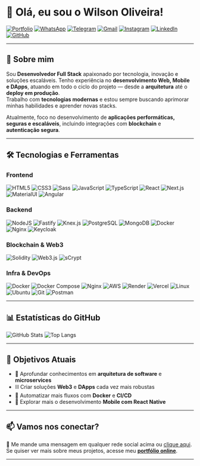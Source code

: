 # 👋 Olá, eu sou o Wilson Oliveira!

[![Portfolio](https://img.shields.io/badge/🌐%20Portfolio-FF5722?style=for-the-badge&logo=todoist&logoColor=white)](https://portifolio-woliveira1728.vercel.app/)
[![WhatsApp](https://img.shields.io/badge/WhatsApp-25D366?style=for-the-badge&logo=whatsapp&logoColor=white)](https://wa.me/5592994763359)
[![Telegram](https://img.shields.io/badge/Telegram-2CA5E0?style=for-the-badge&logo=telegram&logoColor=white)](https://t.me/woliveira1728)
[![Gmail](https://img.shields.io/badge/Gmail-D14836?style=for-the-badge&logo=gmail&logoColor=white)](mailto:woliveira1728@gmail.com)
[![Instagram](https://img.shields.io/badge/Instagram-E4405F?style=for-the-badge&logo=instagram&logoColor=white)](https://www.instagram.com/woliveira1728/)
[![LinkedIn](https://img.shields.io/badge/LinkedIn-0077B5?style=for-the-badge&logo=linkedin&logoColor=white)](https://linkedin.com/in/woliveira1728)
[![GitHub](https://img.shields.io/badge/GitHub-000?style=for-the-badge&logo=github&logoColor=white)](https://github.com/woliveira1728)

---

## 🚀 Sobre mim

Sou **Desenvolvedor Full Stack** apaixonado por tecnologia, inovação e soluções escaláveis. Tenho experiência no **desenvolvimento Web, Mobile e DApps**, atuando em todo o ciclo do projeto — desde a **arquitetura** até o **deploy em produção**.  
Trabalho com **tecnologias modernas** e estou sempre buscando aprimorar minhas habilidades e aprender novas stacks.  

Atualmente, foco no desenvolvimento de **aplicações performáticas, seguras e escaláveis**, incluindo integrações com **blockchain** e **autenticação segura**.

---

## 🛠️ Tecnologias e Ferramentas

### **Frontend**
![HTML5](https://img.shields.io/badge/HTML5-E34F26?style=for-the-badge&logo=html5&logoColor=white)
![CSS3](https://img.shields.io/badge/CSS3-1572B6?style=for-the-badge&logo=css3&logoColor=white)
![Sass](https://img.shields.io/badge/Sass-CC6699?style=for-the-badge&logo=sass&logoColor=white)
![JavaScript](https://img.shields.io/badge/JavaScript-F7DF1E?style=for-the-badge&logo=javascript&logoColor=black)
![TypeScript](https://img.shields.io/badge/TypeScript-3178C6?style=for-the-badge&logo=typescript&logoColor=white)
![React](https://img.shields.io/badge/React-20232A?style=for-the-badge&logo=react&logoColor=61DAFB)
![Next.js](https://img.shields.io/badge/Next.js-000000?style=for-the-badge&logo=nextdotjs&logoColor=white)
![MaterialUI](https://img.shields.io/badge/Material_UI-007FFF?style=for-the-badge&logo=mui&logoColor=white)
![Angular](https://img.shields.io/badge/Angular-DD0031?style=for-the-badge&logo=angular&logoColor=white)

### **Backend**
![NodeJS](https://img.shields.io/badge/Node.js-6DA55F?style=for-the-badge&logo=node.js&logoColor=white)
![Fastify](https://img.shields.io/badge/Fastify-202020?style=for-the-badge&logo=fastify&logoColor=white)
![Knex.js](https://img.shields.io/badge/Knex.js-3E863D?style=for-the-badge&logo=knex&logoColor=white)
![PostgreSQL](https://img.shields.io/badge/PostgreSQL-336791?style=for-the-badge&logo=postgresql&logoColor=white)
![MongoDB](https://img.shields.io/badge/MongoDB-4ea94b?style=for-the-badge&logo=mongodb&logoColor=white)
![Docker](https://img.shields.io/badge/Docker-2496ED?style=for-the-badge&logo=docker&logoColor=white)
![Nginx](https://img.shields.io/badge/Nginx-009639?style=for-the-badge&logo=nginx&logoColor=white)
![Keycloak](https://img.shields.io/badge/Keycloak-007ACC?style=for-the-badge&logo=keycloak&logoColor=white)

### **Blockchain & Web3**
![Solidity](https://img.shields.io/badge/Solidity-363636?style=for-the-badge&logo=solidity&logoColor=white)
![Web3.js](https://img.shields.io/badge/Web3.js-F16822?style=for-the-badge&logo=web3.js&logoColor=white)
![sCrypt](https://img.shields.io/badge/sCrypt-FFAE1A?style=for-the-badge&logo=bitcoin&logoColor=black)

### **Infra & DevOps**
![Docker](https://img.shields.io/badge/Docker-2496ED?style=for-the-badge&logo=docker&logoColor=white)
![Docker Compose](https://img.shields.io/badge/Docker_Compose-384d54?style=for-the-badge&logo=docker&logoColor=white)
![Nginx](https://img.shields.io/badge/Nginx-009639?style=for-the-badge&logo=nginx&logoColor=white)
![AWS](https://img.shields.io/badge/AWS-232F3E?style=for-the-badge&logo=amazon-aws&logoColor=white)
![Render](https://img.shields.io/badge/Render-46E3B7?style=for-the-badge&logo=render&logoColor=white)
![Vercel](https://img.shields.io/badge/Vercel-000000?style=for-the-badge&logo=vercel&logoColor=white)
![Linux](https://img.shields.io/badge/Linux-FCC624?style=for-the-badge&logo=linux&logoColor=black)
![Ubuntu](https://img.shields.io/badge/Ubuntu-E95420?style=for-the-badge&logo=ubuntu&logoColor=white)
![Git](https://img.shields.io/badge/Git-F05032?style=for-the-badge&logo=git&logoColor=white)
![Postman](https://img.shields.io/badge/Postman-FF6C37?style=for-the-badge&logo=postman&logoColor=white)


---

## 📊 Estatísticas do GitHub

![GitHub Stats](https://github-readme-stats.vercel.app/api?username=woliveira1728&theme=transparent&bg_color=000000&border_color=30A3DC&show_icons=true&icon_color=30A3DC&title_color=E94D5F&text_color=FFF)
![Top Langs](https://github-readme-stats.vercel.app/api/top-langs/?username=woliveira1728&layout=compact&bg_color=000000&border_color=30A3DC&title_color=E94D5F&text_color=FFF)

---

## 🎯 Objetivos Atuais

- 🚀 Aprofundar conhecimentos em **arquitetura de software** e **microservices**  
- ⛓️ Criar soluções **Web3** e **DApps** cada vez mais robustas  
- 🐳 Automatizar mais fluxos com **Docker** e **CI/CD**  
- 📱 Explorar mais o desenvolvimento **Mobile com React Native**

---

## 📫 Vamos nos conectar?

💬 Me mande uma mensagem em qualquer rede social acima ou [clique aqui](mailto:woliveira1728@gmail.com).  
Se quiser ver mais sobre meus projetos, acesse meu [**portfólio online**](https://portifolio-woliveira1728.vercel.app/).

---
